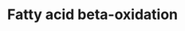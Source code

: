 ---
annotations:
- type: Pathway Ontology
  value: fatty acid beta degradation pathway
authors:
- Nsalomonis
- MaintBot
- Evelo
- C.Redfern
- Christine Chichester
- Egonw
- Fehrhart
- DeSl
- Eweitz
description: Complete fatty acid beta-oxidation pathway for saturated and unsaturated
  fatty acids, developed and curated internally by BiGCaT Bioinformatics.   This pathway
  was previously split into three parts plus a meta file for statistics. If you still
  have these you can replace all four with this single pathway.  Proteins on this
  pathway have targeted assays available via the [https://assays.cancer.gov/available_assays?wp_id=WP143
  CPTAC Assay Portal]
last-edited: 2021-05-07
organisms:
- Rattus norvegicus
redirect_from:
- /index.php/Pathway:WP506
- /instance/WP506
schema-jsonld:
- '@context': https://schema.org/
  '@id': https://wikipathways.github.io/pathways/WP506.html
  '@type': Dataset
  creator:
    '@type': Organization
    name: WikiPathways
  description: Complete fatty acid beta-oxidation pathway for saturated and unsaturated
    fatty acids, developed and curated internally by BiGCaT Bioinformatics.   This
    pathway was previously split into three parts plus a meta file for statistics.
    If you still have these you can replace all four with this single pathway.  Proteins
    on this pathway have targeted assays available via the [https://assays.cancer.gov/available_assays?wp_id=WP143
    CPTAC Assay Portal]
  keywords:
  - Glutaryl-CoA
  - Butanoyl-CoA
  - trans,cis-Lauro-2,6-dienoyl-CoA
  - Lauroyl-CoA
  - (S)-3-Hydroxydodexanonyl-CoA
  - 3-Oxocanoyl-CoA
  - Lpl
  - Octaoyl-CoA
  - Acyl-CoA
  - Acsl6
  - (S)-3-Hydroxybutanoyl-CoA
  - Trans-Tetradex-2-enoyl-CoA
  - Lipf
  - Glycerol
  - Lipe
  - Acetyl-CoA
  - Decr1
  - 2-trans-4-cis-decadienoyl-CoA
  - Trans-Dec-2-enoyl-CoA
  - 3-Oxo-octanoyl-CoA
  - Dihydroxyacetone Phosphate
  - Fatty Acid
  - Chkb
  - Lipc
  - Acat1
  - Acss2
  - L-Glycerol-3-Phosphate
  - Cpt1a
  - Glyceraldehyde-3-Phosphate
  - Crat
  - Acadm
  - Hexanoyl-CoA
  - Dld
  - Acsl3
  - (S)-3-Hydroxytetradecanoyl-CoA
  - Gcdh
  - Gpd2
  - Acadvl
  - Dxotetradecanoyl-CoA
  - Trans-Oct-2-enoyl-CoA
  - 3-Oxohexanoyl-CoA
  - Cpt1b
  - Acsl5
  - TCA cycle
  - (S)-3-Hydroxyhexadecanoyl-CoA
  - Glutarate
  - 3-trans-decenoyl-CoA
  - Hadhb
  - Acetoacetyl-CoA
  - (S)-3-Hydroxydecanoyl-CoA
  - Eci1
  - 3-Oxododexanoyl-CoA
  - LOC100911186
  - Gk2
  - Pnpla2
  - Decanoyl-CoA
  - Acsl4
  - 4-cis-dexeboyl-CoA
  - Acads
  - Acsl1
  - Linoleoyl-CoA
  - (S)-3-Hydroxyoctanoyl-CoA
  - Cpt2
  - Palmitoyl-CoA
  - Slc25a20
  - Triacylglycerol
  - Hadha
  - Myristoyl-CoA
  - Trans-Hexadecanoyl-CoA
  - LOC100911515
  - cis,cis-3,6-Dodecadienoyl-CoA
  - 3-Oxopalmitoyl-CoA
  - Acadl
  - Hadh
  - Trans-Hex-2-enoyl-CoA
  - 2-trans-dodecenoyl-CoA
  - Gykl1
  license: CC0
  name: Fatty acid beta-oxidation
seo: CreativeWork
title: Fatty acid beta-oxidation
wpid: WP506
---